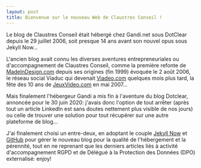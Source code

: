 ```yaml
---
layout: post
title: Bienvenue sur le nouveau Web de Claustres Conseil !
---
```


Le blog de Claustres Conseil était hébergé chez Gandi.net sous DotClear depuis le 29 juillet 2006, soit presque 14 ans avant son nouvel opus sous Jekyll Now...

L'ancien blog avait connu les diverses aventures entrepreneuriales ou d'accompagnement de Claustres Conseil, comme la première refonte de [MadeInDesign.com](https://www.madeindesign.com) depuis ses origines (fin 1999) évoquée le 2 août 2006, le réseau social Viaduc qui devenait [Viadeo.com](https://www.viadeo.com) quelques mois plus tard, la fête des 10 ans de [JeuxVideo.com](https://www.jeuxvideo.com) en mai 2007...

Mais finalement l'hébergeur Gandi a mis fin à l'aventure du blog Dotclear, annoncée pour le 30 juin 2020: j'avais donc l'option de tout arrêter (après tout un article LinkedIn est sans doutes nettement plus visible de nos jours) ou celle de trouver une solution pour tout récupérer sur une autre plateforme de blog...

J'ai finalement choisi un entre-deux, en adoptant le couple [Jekyll Now](https://github.com/barryclark/jekyll-now) et [GitHub](https://github.com/) pour gérer le nouveau blog pour la qualité de l'hébergement et la pérennité, tout en ne reprenant que les derniers articles liés à activité d'accompagnement RGPD et de Délégué à la Protection des Données (DPO) externalisé: enjoy!
